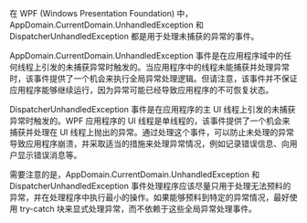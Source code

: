 在 WPF (Windows Presentation Foundation) 中，AppDomain.CurrentDomain.UnhandledException 和 DispatcherUnhandledException 都是用于处理未捕获的异常的事件。

AppDomain.CurrentDomain.UnhandledException 事件是在应用程序域中的任何线程上引发的未捕获异常时触发的。当应用程序中的线程未能捕获并处理异常时，该事件提供了一个机会来执行全局异常处理逻辑。但请注意，该事件并不保证应用程序能够继续运行，因为异常可能已经导致应用程序的不可恢复状态。

DispatcherUnhandledException 事件是在应用程序的主 UI 线程上引发的未捕获异常时触发的。WPF 应用程序的 UI 线程是单线程的，该事件提供了一个机会来捕获并处理在 UI 线程上抛出的异常。通过处理这个事件，可以防止未处理的异常导致应用程序崩溃，并采取适当的措施来处理异常情况，例如记录错误信息、向用户显示错误消息等。

需要注意的是，AppDomain.CurrentDomain.UnhandledException 和 DispatcherUnhandledException 事件处理程序应该尽量只用于处理无法预料的异常，并在处理程序中执行最小的操作。如果能够预料到特定的异常情况，最好使用 try-catch 块来显式处理异常，而不依赖于这些全局异常处理事件。
